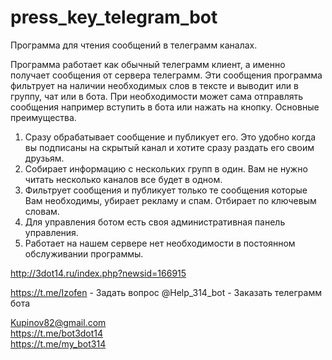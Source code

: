 # press_key_telegram_bot

Программа для чтения сообщений в телеграмм каналах.

Программа работает как обычный телеграмм клиент, а именно получает сообщения от сервера телеграмм.
Эти сообщения программа фильтрует на наличии необходимых слов в тексте и выводит или в группу, чат или в бота.
При необходимости может сама отправлять сообщения например вступить в бота или нажать на кнопку.
Основные преимущества.

1. Сразу обрабатывает сообщение и публикует его. Это удобно когда вы подписаны на скрытый канал и хотите сразу раздать его своим друзьям.
2. Собирает информацию с нескольких групп в один. Вам не нужно читать несколько каналов все будет в одном.
3. Фильтрует сообщения и публикует только те сообщения которые Вам необходимы, убирает рекламу и спам. Отбирает по ключевым словам.
4. Для управления ботом есть своя административная панель управления.
5. Работает на нашем сервере нет необходимости в постоянном обслуживании программы.

http://3dot14.ru/index.php?newsid=166915

https://t.me/Izofen  - Задать вопрос
@Help_314_bot        - Заказать телеграмм бота

Kupinov82@gmail.com  
https://t.me/bot3dot14  
https://t.me/my_bot314  
